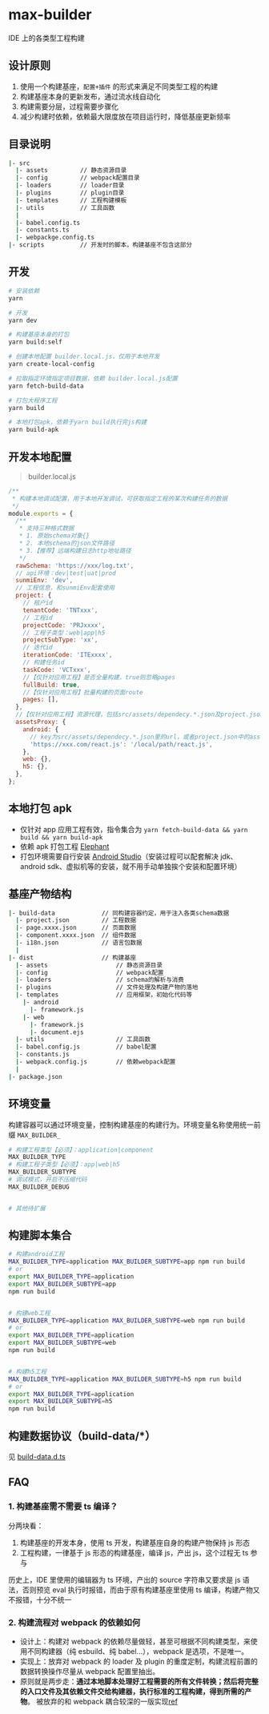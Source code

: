 # max-builder

IDE 上的各类型工程构建

## 设计原则

1. 使用一个构建基座，`配置+插件` 的形式来满足不同类型工程的构建
2. 构建基座本身的更新发布，通过流水线自动化
3. 构建需要分层，过程需要步骤化
4. 减少构建时依赖，依赖最大限度放在项目运行时，降低基座更新频率

## 目录说明

```bash
|- src
  |- assets         // 静态资源目录
  |- config         // webpack配置目录
  |- loaders        // loader目录
  |- plugins        // plugin目录
  |- templates      // 工程构建模板
  |- utils          // 工具函数
  |
  |- babel.config.ts
  |- constants.ts
  |- webpackge.config.ts
|- scripts          // 开发时的脚本，构建基座不包含这部分

```

## 开发

```bash
# 安装依赖
yarn

# 开发
yarn dev

# 构建基座本身的打包
yarn build:self

# 创建本地配置 builder.local.js，仅用于本地开发
yarn create-local-config

# 拉取指定环境指定项目数据，依赖 builder.local.js配置
yarn fetch-build-data

# 打包大程序工程
yarn build

# 本地打包apk，依赖于yarn build执行完js构建
yarn build-apk
```

## 开发本地配置

> builder.local.js

```js
/**
 * 构建本地调试配置，用于本地开发调试，可获取指定工程的某次构建任务的数据
 */
module.exports = {
  /**
   * 支持三种格式数据
   * 1. 原始schema对象{}
   * 2. 本地schema的json文件路径
   * 3.【推荐】远端构建日志http地址路径
   */
  rawSchema: 'https://xxx/log.txt',
  // api环境：dev|test|uat|prod
  sunmiEnv: 'dev',
  // 工程信息，和sunmiEnv配套使用
  project: {
    // 租户id
    tenantCode: 'TNTxxx',
    // 工程id
    projectCode: 'PRJxxxx',
    // 工程子类型：web|app|h5
    projectSubType: 'xx',
    // 迭代id
    iterationCode: 'ITExxxx',
    // 构建任务id
    taskCode: 'VCTxxx',
    //【仅针对应用工程】是否全量构建，true则忽略pages
    fullBuild: true,
    //【仅针对应用工程】批量构建的页面route
    pages: [],
  },
  //【仅针对应用工程】资源代理，包括src/assets/dependecy.*.json及project.json中的assets，可代理至本地脚本（仅支持绝对路径或http地址）
  assetsProxy: {
    android: {
      // key为src/assets/dependecy.*.json里的url，或者project.json中的assets的bundlePath
      'https://xxx.com/react.js': '/local/path/react.js',
    },
    web: {},
    h5: {},
  },
};
```

## 本地打包 apk

- 仅针对 app 应用工程有效，指令集合为 `yarn fetch-build-data && yarn build && yarn build-apk`
- 依赖 apk 打包工程 [Elephant](https://codeup.teambition.com/sunmi/MaxProgram/Android/Elephant.git)
- 打包环境需要自行安装 [Android Studio](https://developer.android.com/studio)（安装过程可以配套解决 jdk、android sdk、虚拟机等的安装，就不用手动单独挨个安装和配置环境）

## 基座产物结构

```bash
|- build-data             // 同构建容器约定，用于注入各类schema数据
  |- project.json         // 工程数据
  |- page.xxxx.json       // 页面数据
  |- component.xxxx.json  // 组件数据
  |- i18n.json            // 语言包数据
  |
|- dist                   // 构建基座
  |- assets                   // 静态资源目录
  |- config                   // webpack配置
  |- loaders                  // schema的解析与消费
  |- plugins                  // 文件处理及构建产物的落地
  |- templates                // 应用框架，初始化代码等
    |- android
      |- framework.js
    |- web
      |- framework.js
      |- document.ejs
  |- utils                    // 工具函数
  |- babel.config.js          // babel配置
  |- constants.js
  |- webpack.config.js        // 依赖webpack配置
  |
|- package.json
```

## 环境变量

构建容器可以通过环境变量，控制构建基座的构建行为。环境变量名称使用统一前缀 `MAX_BUILDER_`

```bash
# 构建工程类型【必须】：application|component
MAX_BUILDER_TYPE
# 构建工程子类型【必须】：app|web|h5
MAX_BUILDER_SUBTYPE
# 调试模式，开启不压缩代码
MAX_BUILDER_DEBUG


# 其他待扩展
```

## 构建脚本集合

```bash
# 构建android工程
MAX_BUILDER_TYPE=application MAX_BUILDER_SUBTYPE=app npm run build
# or
export MAX_BUILDER_TYPE=application
export MAX_BUILDER_SUBTYPE=app
npm run build


# 构建web工程
MAX_BUILDER_TYPE=application MAX_BUILDER_SUBTYPE=web npm run build
# or
export MAX_BUILDER_TYPE=application
export MAX_BUILDER_SUBTYPE=web
npm run build


# 构建h5工程
MAX_BUILDER_TYPE=application MAX_BUILDER_SUBTYPE=h5 npm run build
# or
export MAX_BUILDER_TYPE=application
export MAX_BUILDER_SUBTYPE=h5
npm run build

```

## 构建数据协议（build-data/\*）

见 [build-data.d.ts](/types/build-data.d.ts)

## FAQ

### 1. 构建基座需不需要 ts 编译？

分两块看：

1. 构建基座的开发本身，使用 ts 开发，构建基座自身的构建产物保持 js 形态
2. 工程构建，一律基于 js 形态的构建基座，编译 js，产出 js，这个过程无 ts 参与

历史上，IDE 里使用的编辑器为 ts 环境，产出的 source 字符串又要求是 js 语法，否则预览 eval 执行时报错，而由于原有构建基座里使用 ts 编译，构建产物又不报错，十分不统一

### 2. 构建流程对 webpack 的依赖如何

- 设计上：构建对 webpack 的依赖尽量做轻，甚至可根据不同构建类型，来使用不同构建器（纯 esbuild、纯 babel...），webpack 是选项，不是唯一。
- 实现上：放弃对 webpack 的 loader 及 plugin 的重度定制，构建流程前置的数据转换操作尽量从 webpack 配置里抽出。
- 原则就是两步走：**通过本地脚本处理好工程需要的所有文件转换；然后将完整的入口文件及其依赖文件交给构建器，执行标准的工程构建，得到所需的产物**。
  被放弃的和 webpack 耦合较深的一版实现[ref](https://codeup.teambition.com/sunmi/MaxProgram/FrontEnd/max-builder/tree/4a3d8901f4536ed1e196e44b0bed17ed1581c63e)
